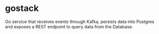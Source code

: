 # gostack
Go service that receives events through Kafka, persists data into Postgres and exposes a REST endpoint to query data from the Database.
